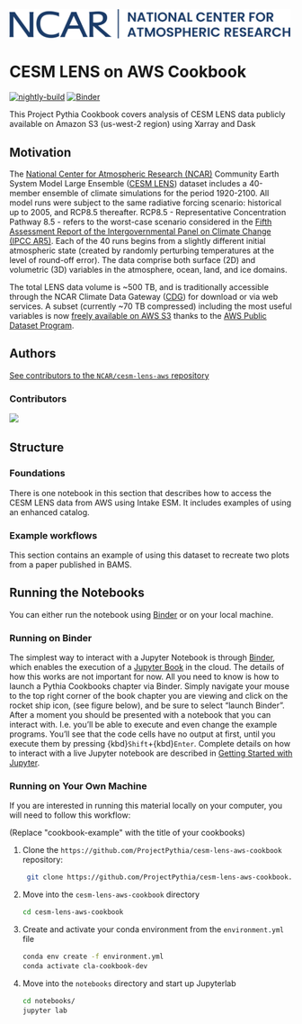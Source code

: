 <img src="notebooks/images/logos/NCAR-contemp-logo-blue.svg" alt="NCAR logo" width="500"/>

# CESM LENS on AWS Cookbook

[![nightly-build](https://github.com/ProjectPythia/cesm-lens-aws-cookbook/actions/workflows/nightly-build.yaml/badge.svg)](https://github.com/ProjectPythia/cesm-lens-aws-cookbook/actions/workflows/nightly-build.yaml)
[![Binder](http://binder.mypythia.org/badge_logo.svg)](http://binder.mypythia.org/v2/gh/ProjectPythia/cesm-lens-aws-cookbook/main?labpath=notebooks)

This Project Pythia Cookbook covers analysis of CESM LENS data publicly available on Amazon S3 (us-west-2 region) using Xarray and Dask

## Motivation

The [National Center for Atmospheric Research (NCAR)](https://ncar.ucar.edu/) Community Earth System Model Large Ensemble ([CESM LENS](https://www.cesm.ucar.edu/community-projects/lens)) dataset includes a 40-member ensemble of climate simulations for the period 1920-2100. All model runs were subject to the same radiative forcing scenario: historical up to 2005, and RCP8.5 thereafter. RCP8.5 - Representative Concentration Pathway 8.5 - refers to the worst-case scenario considered in the [Fifth Assessment Report of the Intergovernmental Panel on Climate Change (IPCC AR5)](https://www.ipcc.ch/report/ar5/wg1/). Each of the 40 runs begins from a slightly different initial atmospheric state (created by randomly perturbing temperatures at the level of round-off error). The data comprise both surface (2D) and volumetric (3D) variables in the atmosphere, ocean, land, and ice domains.

The total LENS data volume is ~500 TB, and is traditionally accessible through the NCAR Climate Data Gateway ([CDG](https://www.earthsystemgrid.org/dataset/ucar.cgd.ccsm4.CESM_CAM5_BGC_LE.html)) for download or via web services. A subset (currently ~70 TB compressed) including the most useful variables is now [freely available on AWS S3](https://registry.opendata.aws/ncar-cesm-lens/) thanks to the [AWS Public Dataset Program](https://aws.amazon.com/opendata/open-data-sponsorship-program/).

## Authors

[See contributors to the `NCAR/cesm-lens-aws` repository](https://github.com/NCAR/cesm-lens-aws/graphs/contributors)

### Contributors

<a href="https://github.com/ProjectPythia/cesm-lens-aws-cookbook/graphs/contributors">
  <img src="https://contrib.rocks/image?repo=ProjectPythia/cesm-lens-aws-cookbook" />
</a>

## Structure

### Foundations
There is one notebook in this section that describes how to access the CESM LENS data from AWS using Intake ESM. It includes examples of using an enhanced catalog.

### Example workflows
This section contains an example of using this dataset to recreate two plots from a paper published in BAMS.

## Running the Notebooks
You can either run the notebook using [Binder](http://binder.mypythia.org) or on your local machine.

### Running on Binder

The simplest way to interact with a Jupyter Notebook is through
[Binder](http://binder.mypythia.org), which enables the execution of a
[Jupyter Book](https://jupyterbook.org) in the cloud. The details of how this works are not
important for now. All you need to know is how to launch a Pythia
Cookbooks chapter via Binder. Simply navigate your mouse to
the top right corner of the book chapter you are viewing and click
on the rocket ship icon, (see figure below), and be sure to select
“launch Binder”. After a moment you should be presented with a
notebook that you can interact with. I.e. you’ll be able to execute
and even change the example programs. You’ll see that the code cells
have no output at first, until you execute them by pressing
{kbd}`Shift`\+{kbd}`Enter`. Complete details on how to interact with
a live Jupyter notebook are described in [Getting Started with
Jupyter](https://foundations.projectpythia.org/foundations/getting-started-jupyter.html).

### Running on Your Own Machine
If you are interested in running this material locally on your computer, you will need to follow this workflow:

(Replace "cookbook-example" with the title of your cookbooks)   

1. Clone the `https://github.com/ProjectPythia/cesm-lens-aws-cookbook` repository:

   ```bash
    git clone https://github.com/ProjectPythia/cesm-lens-aws-cookbook.git
    ```  
1. Move into the `cesm-lens-aws-cookbook` directory
    ```bash
    cd cesm-lens-aws-cookbook
    ```  
1. Create and activate your conda environment from the `environment.yml` file
    ```bash
    conda env create -f environment.yml
    conda activate cla-cookbook-dev
    ```  
1.  Move into the `notebooks` directory and start up Jupyterlab
    ```bash
    cd notebooks/
    jupyter lab
    ```
